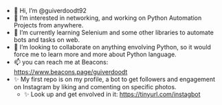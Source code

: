 - 👋 Hi, I’m @guiverdoodt92
- 👀 I’m interested in networking, and working on Python Automation Projects from anywhere.
- 🌱 I’m currently learning Selenium and some other libraries to automate bots and tasks on web.
- 💞️ I’m looking to collaborate on anything envolving Python, so it would force me to learn more and more about Python language.
- 📫 you can reach me at Beacons: https://www.beacons.page/guiverdoodt
- ✨ My first repo is on my profile, a bot to get followers and engagement on Instagram by liking and comenting on specific photos.
  - ✨ Look up and get envolved in it: https://tinyurl.com/instagbot

<!---
guiverdoodt92/guiverdoodt92 is a ✨ special ✨ repository because its `README.md` (this file) appears on your GitHub profile.
You can click the Preview link to take a look at your changes.
--->
